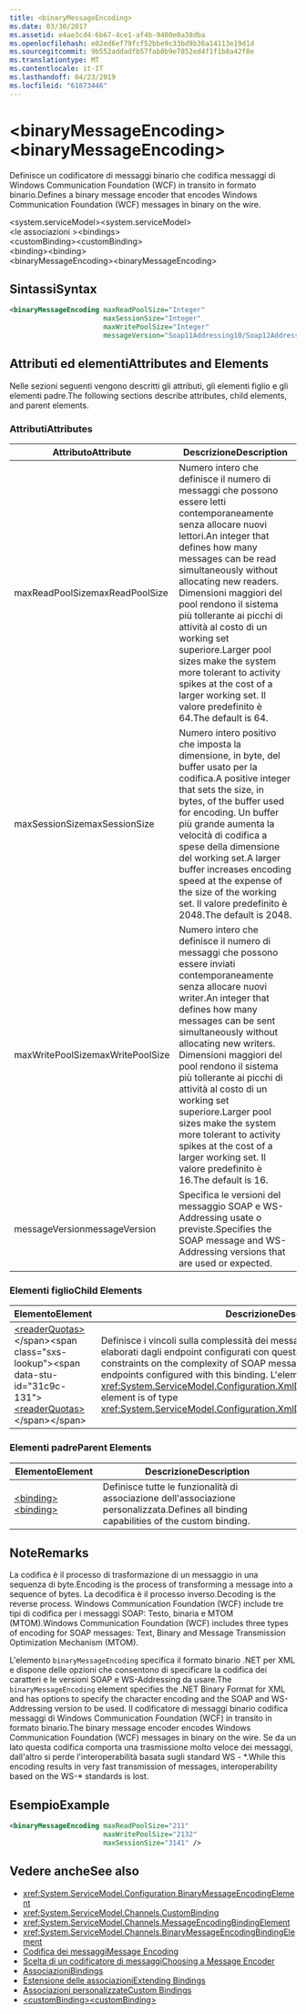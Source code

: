```yaml
---
title: <binaryMessageEncoding>
ms.date: 03/30/2017
ms.assetid: e4ae3cd4-6b67-4ce1-af4b-9400e0a38dba
ms.openlocfilehash: e02ed6ef79fcf52bbe9c33bd9b36a14113e19d1d
ms.sourcegitcommit: 9b552addadfb57fab0b9e7852ed4f1f1b8a42f8e
ms.translationtype: MT
ms.contentlocale: it-IT
ms.lasthandoff: 04/23/2019
ms.locfileid: "61673446"
---
```

# <a name="binarymessageencoding"></a><span data-ttu-id="31c9c-101">\<binaryMessageEncoding></span><span class="sxs-lookup"><span data-stu-id="31c9c-101">\<binaryMessageEncoding></span></span>
<span data-ttu-id="31c9c-102">Definisce un codificatore di messaggi binario che codifica messaggi di Windows Communication Foundation (WCF) in transito in formato binario.</span><span class="sxs-lookup"><span data-stu-id="31c9c-102">Defines a binary message encoder that encodes Windows Communication Foundation (WCF) messages in binary on the wire.</span></span>  
  
 <span data-ttu-id="31c9c-103">\<system.serviceModel></span><span class="sxs-lookup"><span data-stu-id="31c9c-103">\<system.serviceModel></span></span>  
<span data-ttu-id="31c9c-104">\<le associazioni ></span><span class="sxs-lookup"><span data-stu-id="31c9c-104">\<bindings></span></span>  
<span data-ttu-id="31c9c-105">\<customBinding></span><span class="sxs-lookup"><span data-stu-id="31c9c-105">\<customBinding></span></span>  
<span data-ttu-id="31c9c-106">\<binding></span><span class="sxs-lookup"><span data-stu-id="31c9c-106">\<binding></span></span>  
<span data-ttu-id="31c9c-107">\<binaryMessageEncoding></span><span class="sxs-lookup"><span data-stu-id="31c9c-107">\<binaryMessageEncoding></span></span>  
  
## <a name="syntax"></a><span data-ttu-id="31c9c-108">Sintassi</span><span class="sxs-lookup"><span data-stu-id="31c9c-108">Syntax</span></span>  
  
```xml  
<binaryMessageEncoding maxReadPoolSize="Integer"
                       maxSessionSize="Integer"
                       maxWritePoolSize="Integer"
                       messageVersion="Soap11Addressing10/Soap12Addressing10" />
```  
  
## <a name="attributes-and-elements"></a><span data-ttu-id="31c9c-109">Attributi ed elementi</span><span class="sxs-lookup"><span data-stu-id="31c9c-109">Attributes and Elements</span></span>  
 <span data-ttu-id="31c9c-110">Nelle sezioni seguenti vengono descritti gli attributi, gli elementi figlio e gli elementi padre.</span><span class="sxs-lookup"><span data-stu-id="31c9c-110">The following sections describe attributes, child elements, and parent elements.</span></span>  
  
### <a name="attributes"></a><span data-ttu-id="31c9c-111">Attributi</span><span class="sxs-lookup"><span data-stu-id="31c9c-111">Attributes</span></span>  
  
|<span data-ttu-id="31c9c-112">Attributo</span><span class="sxs-lookup"><span data-stu-id="31c9c-112">Attribute</span></span>|<span data-ttu-id="31c9c-113">Descrizione</span><span class="sxs-lookup"><span data-stu-id="31c9c-113">Description</span></span>|  
|---------------|-----------------|  
|<span data-ttu-id="31c9c-114">maxReadPoolSize</span><span class="sxs-lookup"><span data-stu-id="31c9c-114">maxReadPoolSize</span></span>|<span data-ttu-id="31c9c-115">Numero intero che definisce il numero di messaggi che possono essere letti contemporaneamente senza allocare nuovi lettori.</span><span class="sxs-lookup"><span data-stu-id="31c9c-115">An integer that defines how many messages can be read simultaneously without allocating new readers.</span></span> <span data-ttu-id="31c9c-116">Dimensioni maggiori del pool rendono il sistema più tollerante ai picchi di attività al costo di un working set superiore.</span><span class="sxs-lookup"><span data-stu-id="31c9c-116">Larger pool sizes make the system more tolerant to activity spikes at the cost of a larger working set.</span></span> <span data-ttu-id="31c9c-117">Il valore predefinito è 64.</span><span class="sxs-lookup"><span data-stu-id="31c9c-117">The default is 64.</span></span>|  
|<span data-ttu-id="31c9c-118">maxSessionSize</span><span class="sxs-lookup"><span data-stu-id="31c9c-118">maxSessionSize</span></span>|<span data-ttu-id="31c9c-119">Numero intero positivo che imposta la dimensione, in byte, del buffer usato per la codifica.</span><span class="sxs-lookup"><span data-stu-id="31c9c-119">A positive integer that sets the size, in bytes, of the buffer used for encoding.</span></span> <span data-ttu-id="31c9c-120">Un buffer più grande aumenta la velocità di codifica a spese della dimensione del working set.</span><span class="sxs-lookup"><span data-stu-id="31c9c-120">A larger buffer increases encoding speed at the expense of the size of the working set.</span></span> <span data-ttu-id="31c9c-121">Il valore predefinito è 2048.</span><span class="sxs-lookup"><span data-stu-id="31c9c-121">The default is 2048.</span></span>|  
|<span data-ttu-id="31c9c-122">maxWritePoolSize</span><span class="sxs-lookup"><span data-stu-id="31c9c-122">maxWritePoolSize</span></span>|<span data-ttu-id="31c9c-123">Numero intero che definisce il numero di messaggi che possono essere inviati contemporaneamente senza allocare nuovi writer.</span><span class="sxs-lookup"><span data-stu-id="31c9c-123">An integer that defines how many messages can be sent simultaneously without allocating new writers.</span></span> <span data-ttu-id="31c9c-124">Dimensioni maggiori del pool rendono il sistema più tollerante ai picchi di attività al costo di un working set superiore.</span><span class="sxs-lookup"><span data-stu-id="31c9c-124">Larger pool sizes make the system more tolerant to activity spikes at the cost of a larger working set.</span></span> <span data-ttu-id="31c9c-125">Il valore predefinito è 16.</span><span class="sxs-lookup"><span data-stu-id="31c9c-125">The default is 16.</span></span>|  
|<span data-ttu-id="31c9c-126">messageVersion</span><span class="sxs-lookup"><span data-stu-id="31c9c-126">messageVersion</span></span>|<span data-ttu-id="31c9c-127">Specifica le versioni del messaggio SOAP e WS-Addressing usate o previste.</span><span class="sxs-lookup"><span data-stu-id="31c9c-127">Specifies the SOAP message and WS-Addressing versions that are used or expected.</span></span>|  
  
### <a name="child-elements"></a><span data-ttu-id="31c9c-128">Elementi figlio</span><span class="sxs-lookup"><span data-stu-id="31c9c-128">Child Elements</span></span>  
  
|<span data-ttu-id="31c9c-129">Elemento</span><span class="sxs-lookup"><span data-stu-id="31c9c-129">Element</span></span>|<span data-ttu-id="31c9c-130">Descrizione</span><span class="sxs-lookup"><span data-stu-id="31c9c-130">Description</span></span>|  
|-------------|-----------------|  
|<span data-ttu-id="31c9c-131">[\<readerQuotas>](https://docs.microsoft.com/previous-versions/dotnet/netframework-4.0/ms731325(v=vs.100))</span><span class="sxs-lookup"><span data-stu-id="31c9c-131">[\<readerQuotas>](https://docs.microsoft.com/previous-versions/dotnet/netframework-4.0/ms731325(v=vs.100))</span></span>|<span data-ttu-id="31c9c-132">Definisce i vincoli sulla complessità dei messaggi SOAP che possono essere elaborati dagli endpoint configurati con questa associazione.</span><span class="sxs-lookup"><span data-stu-id="31c9c-132">Defines the constraints on the complexity of SOAP messages that can be processed by endpoints configured with this binding.</span></span> <span data-ttu-id="31c9c-133">L'elemento è di tipo <xref:System.ServiceModel.Configuration.XmlDictionaryReaderQuotasElement>.</span><span class="sxs-lookup"><span data-stu-id="31c9c-133">This element is of type <xref:System.ServiceModel.Configuration.XmlDictionaryReaderQuotasElement>.</span></span>|  
  
### <a name="parent-elements"></a><span data-ttu-id="31c9c-134">Elementi padre</span><span class="sxs-lookup"><span data-stu-id="31c9c-134">Parent Elements</span></span>  
  
|<span data-ttu-id="31c9c-135">Elemento</span><span class="sxs-lookup"><span data-stu-id="31c9c-135">Element</span></span>|<span data-ttu-id="31c9c-136">Descrizione</span><span class="sxs-lookup"><span data-stu-id="31c9c-136">Description</span></span>|  
|-------------|-----------------|  
|[<span data-ttu-id="31c9c-137">\<binding></span><span class="sxs-lookup"><span data-stu-id="31c9c-137">\<binding></span></span>](../../../../../docs/framework/misc/binding.md)|<span data-ttu-id="31c9c-138">Definisce tutte le funzionalità di associazione dell'associazione personalizzata.</span><span class="sxs-lookup"><span data-stu-id="31c9c-138">Defines all binding capabilities of the custom binding.</span></span>|  
  
## <a name="remarks"></a><span data-ttu-id="31c9c-139">Note</span><span class="sxs-lookup"><span data-stu-id="31c9c-139">Remarks</span></span>  
 <span data-ttu-id="31c9c-140">La codifica è il processo di trasformazione di un messaggio in una sequenza di byte.</span><span class="sxs-lookup"><span data-stu-id="31c9c-140">Encoding is the process of transforming a message into a sequence of bytes.</span></span> <span data-ttu-id="31c9c-141">La decodifica è il processo inverso.</span><span class="sxs-lookup"><span data-stu-id="31c9c-141">Decoding is the reverse process.</span></span> <span data-ttu-id="31c9c-142">Windows Communication Foundation (WCF) include tre tipi di codifica per i messaggi SOAP: Testo, binaria e MTOM (MTOM).</span><span class="sxs-lookup"><span data-stu-id="31c9c-142">Windows Communication Foundation (WCF) includes three types of encoding for SOAP messages: Text, Binary and Message Transmission Optimization Mechanism (MTOM).</span></span>  
  
 <span data-ttu-id="31c9c-143">L'elemento `binaryMessageEncoding` specifica il formato binario .NET per XML e dispone delle opzioni che consentono di specificare la codifica dei caratteri e le versioni SOAP e WS-Addressing da usare.</span><span class="sxs-lookup"><span data-stu-id="31c9c-143">The `binaryMessageEncoding` element specifies the .NET Binary Format for XML and has options to specify the character encoding and the SOAP and WS-Addressing version to be used.</span></span> <span data-ttu-id="31c9c-144">Il codificatore di messaggi binario codifica messaggi di Windows Communication Foundation (WCF) in transito in formato binario.</span><span class="sxs-lookup"><span data-stu-id="31c9c-144">The binary message encoder encodes Windows Communication Foundation (WCF) messages in binary on the wire.</span></span> <span data-ttu-id="31c9c-145">Se da un lato questa codifica comporta una trasmissione molto veloce dei messaggi, dall'altro si perde l'interoperabilità basata sugli standard WS - \*.</span><span class="sxs-lookup"><span data-stu-id="31c9c-145">While this encoding results in very fast transmission of messages, interoperability based on the WS-\* standards is lost.</span></span>  
  
## <a name="example"></a><span data-ttu-id="31c9c-146">Esempio</span><span class="sxs-lookup"><span data-stu-id="31c9c-146">Example</span></span>  
  
```xml  
<binaryMessageEncoding maxReadPoolSize="211"
                       maxWritePoolSize="2132"
                       maxSessionSize="3141" />
```  
  
## <a name="see-also"></a><span data-ttu-id="31c9c-147">Vedere anche</span><span class="sxs-lookup"><span data-stu-id="31c9c-147">See also</span></span>

- <xref:System.ServiceModel.Configuration.BinaryMessageEncodingElement>
- <xref:System.ServiceModel.Channels.CustomBinding>
- <xref:System.ServiceModel.Channels.MessageEncodingBindingElement>
- <xref:System.ServiceModel.Channels.BinaryMessageEncodingBindingElement>
- [<span data-ttu-id="31c9c-148">Codifica dei messaggi</span><span class="sxs-lookup"><span data-stu-id="31c9c-148">Message Encoding</span></span>](../../../../../docs/framework/configure-apps/file-schema/wcf/message-encoding.md)
- [<span data-ttu-id="31c9c-149">Scelta di un codificatore di messaggi</span><span class="sxs-lookup"><span data-stu-id="31c9c-149">Choosing a Message Encoder</span></span>](../../../../../docs/framework/wcf/feature-details/choosing-a-message-encoder.md)
- [<span data-ttu-id="31c9c-150">Associazioni</span><span class="sxs-lookup"><span data-stu-id="31c9c-150">Bindings</span></span>](../../../../../docs/framework/wcf/bindings.md)
- [<span data-ttu-id="31c9c-151">Estensione delle associazioni</span><span class="sxs-lookup"><span data-stu-id="31c9c-151">Extending Bindings</span></span>](../../../../../docs/framework/wcf/extending/extending-bindings.md)
- [<span data-ttu-id="31c9c-152">Associazioni personalizzate</span><span class="sxs-lookup"><span data-stu-id="31c9c-152">Custom Bindings</span></span>](../../../../../docs/framework/wcf/extending/custom-bindings.md)
- [<span data-ttu-id="31c9c-153">\<customBinding></span><span class="sxs-lookup"><span data-stu-id="31c9c-153">\<customBinding></span></span>](../../../../../docs/framework/configure-apps/file-schema/wcf/custombinding.md)
